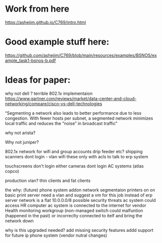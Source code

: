 # Work from here

https://ashejim.github.io/C769/intro.html

# Good example stuff here:

https://github.com/ashejim/C769/blob/main/resources/examples/BSNOS/example_task1-bsnos-b.pdf

# Ideas for paper:
why not dell ?
terrible 802.1x implementaion
https://www.gartner.com/reviews/market/data-center-and-cloud-networking/compare/cisco-vs-dell-technologies

“Segmenting a network also leads to better performance due to less congestion. With fewer hosts per subnet, a segmented network minimizes local traffic and reduces the “noise” in broadcast traffic”

why not arista?


Why not juniper?

802.1x network for wifi and group accounts drip feeder etc?
shipping scanners dont login - vlan wifi these only with acls to talk to erp system

touchscreens don't login either 
cameras dont login
AC systems (atlas copco)

production vlan?
thin clients and fat clients

the why:
(future) phone system addon
network segmentaion 
printers on on basic print server need a vlan and suggest a vm for this job instead of erp server
network is a flat 10.0.0.0/8
possible security threats
ac system could access HR computer ac system is connected to the internet for vendor Health monitoring
workgroup (non-managed switch could malfuntion (happened in the past) or incorreclty connected to itelf and bring the network down

why is this upgraded needed?
add missing security features 
addd support for future ip phone system (vendor nutral changes)
